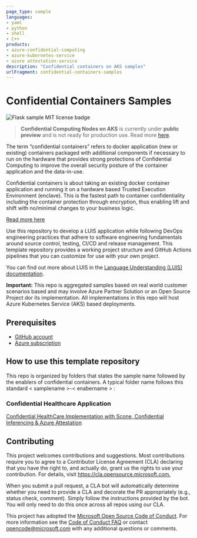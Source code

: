 ```yaml
---
page_type: sample
languages:
- yaml
- python
- shell
- C++
products:
- azure-confidential-computing
- azure-kubernetes-service
- azure attestation-service
description: "Confidential containers on AKS samples"
urlFragment: confidential-containers-samples
---
```


# Confidential Containers Samples

![Flask sample MIT license badge](https://img.shields.io/badge/license-MIT-green.svg)

> **Confidential Computing Nodes on AKS** is currently under **public preview** and is not ready for production use. Read more [here](https://aka.ms/acconakspreview). 

The term “confidential containers” refers to docker application (new or existing) containers packaged with additional components if necessary to run on the hardware that provides strong protections of Confidential Computing to improve the overall security posture of the container application and the data-in-use.

Confidential containers is about taking an existing docker container application and running it on a hardware based Trusted Execution Environment (enclave). This is the fastest path to container confidentiality including the container protection through encryption, thus enabling lift and shift with no/minimal changes to your business logic.

[Read more here](http://aka.ms/confidentialcontainers)

Use this repository to develop a LUIS application while following DevOps engineering practices that adhere to software engineering fundamentals around source control, testing, CI/CD and release management. This template repository provides a working project structure and GitHub Actions pipelines that you can customize for use with your own project.

You can find out more about LUIS in the [Language Understanding (LUIS) documentation](https://docs.microsoft.com/azure/cognitive-services/luis/).

**Important:** This repo is aggregated samples based on real world customer scenarios based and may involve Azure Partner Solution or an Open Source Project dor its implementation. All implementations in this repo will host Azure Kubernetes Service (AKS) based deployments.

## Prerequisites

- [GitHub account](https://github.com/join)
- [Azure subscription](https://azure.microsoft.com/free/)

## How to use this template repository

This repo is organized by folders that states the sample name followed by the enablers of confidential containers. A typical folder name follows this standard < samplename >-< enabername > :

### Confidential Healthcare Application

[Confidential HealthCare Implementation with Scone, Confidential Inferencing & Azure Attestation](confidential-healthcare-scone-confinf-onnx/README.md) 

## Contributing

This project welcomes contributions and suggestions.  Most contributions require you to agree to a
Contributor License Agreement (CLA) declaring that you have the right to, and actually do, grant us
the rights to use your contribution. For details, visit <https://cla.opensource.microsoft.com.>

When you submit a pull request, a CLA bot will automatically determine whether you need to provide
a CLA and decorate the PR appropriately (e.g., status check, comment). Simply follow the instructions
provided by the bot. You will only need to do this once across all repos using our CLA.

This project has adopted the [Microsoft Open Source Code of Conduct](https://opensource.microsoft.com/codeofconduct/).
For more information see the [Code of Conduct FAQ](https://opensource.microsoft.com/codeofconduct/faq/) or
contact [opencode@microsoft.com](mailto:opencode@microsoft.com) with any additional questions or comments.
